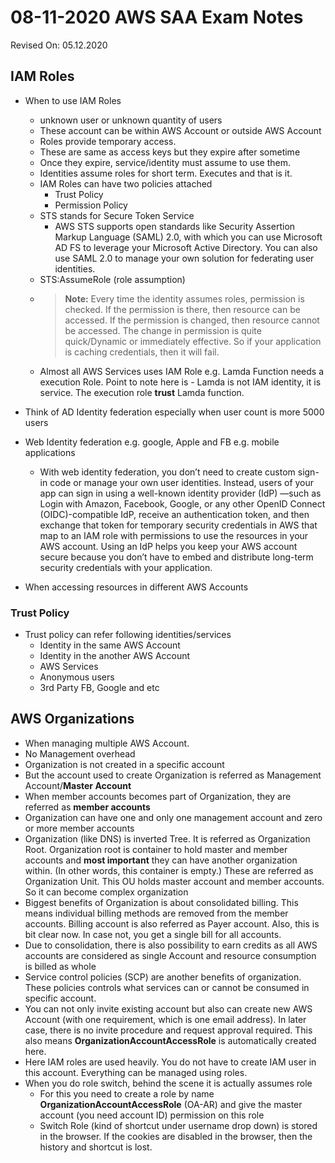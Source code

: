 # 08-11-2020 AWS SAA Exam Notes

Revised On: 05.12.2020

## IAM Roles

* When to use IAM Roles 
  * unknown user or unknown quantity of users
  * These account can be within AWS Account or outside AWS Account
  * Roles provide temporary access. 
  * These are same as access keys but they expire after sometime
  * Once they expire, service/identity must assume to use them.
  * Identities assume roles for short term. Executes and that is it.
  * IAM Roles can have two policies attached
    * Trust Policy
    * Permission Policy
  * STS stands for Secure Token Service
    * AWS STS supports open standards like Security Assertion Markup Language (SAML) 2.0, with which you can use Microsoft AD FS to leverage your Microsoft Active Directory. You can also use SAML 2.0 to manage your own solution for federating user identities.
  * STS:AssumeRole (role assumption)
  * > **Note:** Every time the identity assumes roles, permission is checked. If the permission is there, then resource can be accessed. If the permission is changed, then resource cannot be accessed. The change in permission is quite quick/Dynamic or immediately effective. So if your application is caching credentials, then it will fail.
  * Almost all AWS Services uses IAM Role e.g. Lamda Function needs a execution Role. Point to note here is - Lamda is not IAM identity, it is service. The execution role **trust** Lamda function. 
* Think of AD Identity federation especially when user count is more 5000 users
* Web Identity federation e.g. google, Apple and FB e.g. mobile applications
  * With web identity federation, you don’t need to create custom sign-in code or manage your own user identities. Instead, users of your app can sign in using a well-known identity provider (IdP) —such as Login with Amazon, Facebook, Google, or any other OpenID Connect (OIDC)-compatible IdP, receive an authentication token, and then exchange that token for temporary security credentials in AWS that map to an IAM role with permissions to use the resources in your AWS account. Using an IdP helps you keep your AWS account secure because you don’t have to embed and distribute long-term security credentials with your application.


* When accessing resources in different AWS Accounts
  
### Trust Policy

* Trust policy can refer following identities/services
  * Identity in the same AWS Account
  * Identity in the another AWS Account
  * AWS Services
  * Anonymous users
  * 3rd Party FB, Google and etc

## AWS Organizations

* When managing multiple AWS Account.
* No Management overhead
* Organization is not created in a specific account
* But the account used to create Organization is referred as Management Account/**Master Account**
* When member accounts becomes part of Organization, they are referred as **member accounts**
* Organization can have one and only one management account and zero or more member accounts
* Organization (like DNS) is inverted Tree. It is referred as Organization Root. Organization root is container to hold master and member accounts and **most important** they can have another organization within. (In other words, this container is empty.) These are referred as Organization Unit. This OU holds master account and member accounts. So it can become complex organization
* Biggest benefits of Organization is about consolidated billing. This means individual billing methods are removed from the member accounts. Billing account is also referred as Payer account. Also, this is bit clear now. In case not, you get a single bill for all accounts.
* Due to consolidation, there is also possibility to earn credits as all AWS accounts are considered as single Account and resource consumption is billed as whole
* Service control policies (SCP) are another benefits of organization. These policies controls what services can or cannot be consumed in specific account.
* You can not only invite existing account but also can create new AWS Account (with one requirement, which is one email address). In later case, there is no invite procedure and request approval required. This also means **OrganizationAccountAccessRole** is automatically created here.
* Here IAM roles are used heavily. You do not have to create IAM user in this account. Everything can be managed using roles.
* When you do role switch, behind the scene it is actually assumes role
  * For this you need to create a role by name **OrganizationAccountAccessRole** (OA-AR) and give the master account (you need account ID) permission on this role
  * Switch Role (kind of shortcut under username drop down) is stored in the browser. If the cookies are disabled in the browser, then the history and shortcut is lost.

